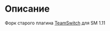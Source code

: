 # Описание
Форк старого плагина [TeamSwitch](https://hlmod.net/threads/teamswitch.275/) для SM 1.11
